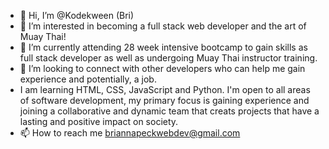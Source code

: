 - 👋 Hi, I’m @Kodekween (Bri)
- 👀 I’m interested in becoming a full stack web developer and the art of Muay Thai!
- 🌱 I’m currently attending 28 week intensive bootcamp to gain skills as full stack developer as well as undergoing Muay Thai instructor training. 
- 💞️ I’m looking to connect with other developers who can help me gain experience and potentially, a job.
- I am learning HTML, CSS, JavaScript and Python. I'm open to all areas of software development, my primary focus is gaining experience and
  joining a collaborative and dynamic team that creats projects that have a lasting and positive impact on society. 
- 📫 How to reach me briannapeckwebdev@gmail.com

<!---
Kodekween/Kodekween is a ✨ special ✨ repository because its `README.md` (this file) appears on your GitHub profile.
You can click the Preview link to take a look at your changes.
--->
